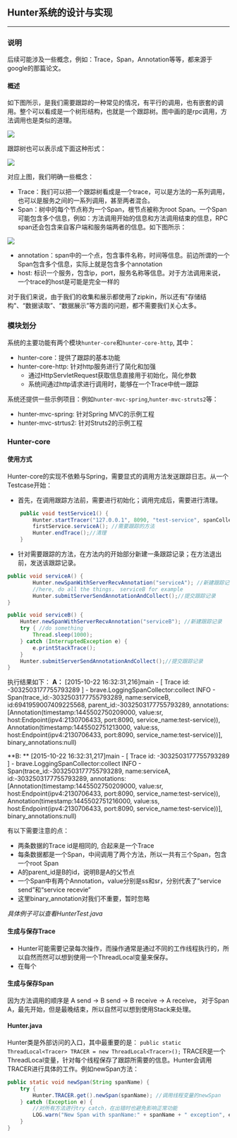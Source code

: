 ## Hunter系统的设计与实现
------------------

### 说明
后续可能涉及一些概念，例如：Trace，Span，Annotation等等，都来源于google的那篇论文。

#### 概述
如下图所示，是我们需要跟踪的一种常见的情况，有平行的调用，也有嵌套的调用。整个可以看成是一个树形结构，也就是一个跟踪树。图中画的是rpc调用，方法调用也是类似的道理。

![](http://github.com/wuqiangxjtu/share/tree/master/pics/4.png)

跟踪树也可以表示成下面这种形式：

![](http://github.com/wuqiangxjtu/share/tree/master/pics/5.png)

对应上图，我们明确一些概念：
+ Trace：我们可以把一个跟踪树看成是一个trace，可以是方法的一系列调用，也可以是服务之间的一系列调用，甚至两者混合。
+ Span：树中的每个节点称为一个Span，根节点被称为root Span。一个Span可能包含多个信息，例如：方法调用开始的信息和方法调用结束的信息，RPC span还会包含来自客户端和服务端两者的信息。如下图所示：

![](http://github.com/wuqiangxjtu/share/tree/master/pics/6.png)

+ annotation：span中的一个点，包含事件名称，时间等信息。前边所谓的一个Span包含多个信息，实际上就是包含多个annotation
+ host: 标识一个服务，包含ip，port，服务名称等信息。对于方法调用来说，一个trace的host是可能是完全一样的

对于我们来说，由于我们的收集和展示都使用了zipkin，所以还有"存储结构"、“数据读取”、“数据展示”等方面的问题，都不需要我们关心太多。

### 模块划分
系统的主要功能有两个模块`hunter-core`和`hunter-core-http`, 其中：
+ hunter-core：提供了跟踪的基本功能
+ hunter-core-http: 针对http服务进行了简化和加强
    + 通过HttpServletRequest获取信息直接用于初始化，简化参数
    + 系统间通过http请求进行调用时，能够在一个Trace中统一跟踪

系统还提供一些示例项目：例如`hunter-mvc-spring`,`hunter-mvc-struts2`等：
+ hunter-mvc-spring: 针对Spring MVC的示例工程
+ hunter-mvc-strtus2: 针对Struts2的示例工程

### Hunter-core
#### 使用方式
Hunter-core的实现不依赖与Spring，需要显式的调用方法发送跟踪日志。从一个Testcase开始：
+ 首先，在调用跟踪方法前，需要进行初始化；调用完成后，需要进行清理。
``` java
    public void testService1() {
        Hunter.startTracer("127.0.0.1", 8090, "test-service", spanCollector, null);//初始化
        firstService.serviceA(); //需要跟踪的方法
        Hunter.endTrace();//清理
    }
```
+ 针对需要跟踪的方法，在方法内的开始部分新建一条跟踪记录；在方法退出前，发送该跟踪记录。
``` java
public void serviceA() {
        Hunter.newSpanWithServerRecvAnnotation("serviceA"); //新建跟踪记录
        //here, do all the things， serviceB for example
        Hunter.submitServerSendAnnotationAndCollect();//提交跟踪记录  
}
```
``` java
public void serviceB() {
    Hunter.newSpanWithServerRecvAnnotation("serviceB"); //新建跟踪记录
    try { //do something
        Thread.sleep(1000);
    } catch (InterruptedException e) {
        e.printStackTrace();
    }
    Hunter.submitServerSendAnnotationAndCollect();//提交跟踪记录
}
```

执行结果如下：
**A：** [2015-10-22 16:32:31,216]main - [ Trace id: -3032503177755793289 ] - brave.LoggingSpanCollector:collect INFO   - Span(trace_id:-3032503177755793289, name:serviceB, id:6941959007409225568, parent_id:-3032503177755793289, annotations:[Annotation(timestamp:1445502750209000, value:sr, host:Endpoint(ipv4:2130706433, port:8090, service_name:test-service)), Annotation(timestamp:1445502751213000, value:ss, host:Endpoint(ipv4:2130706433, port:8090, service_name:test-service))], binary_annotations:null)

**B: ** [2015-10-22 16:32:31,217]main - [ Trace id: -3032503177755793289 ] - brave.LoggingSpanCollector:collect INFO   - Span(trace_id:-3032503177755793289, name:serviceA, id:-3032503177755793289, annotations:[Annotation(timestamp:1445502750209000, value:sr, host:Endpoint(ipv4:2130706433, port:8090, service_name:test-service)), Annotation(timestamp:1445502751216000, value:ss, host:Endpoint(ipv4:2130706433, port:8090, service_name:test-service))], binary_annotations:null)

有以下需要注意的点：
+ 两条数据的Trace id是相同的, 合起来是一个Trace
+ 每条数据都是一个Span，中间调用了两个方法，所以一共有三个Span，包含一个root Span
+ A的parent_id是B的id，说明B是A的父节点
+ 一个Span中有两个Annotation，value分别是ss和sr，分别代表了”service send”和“service recevie”
+ 这里binary_annotation对我们不重要，暂时忽略

*具体例子可以查看HunterTest.java*

#### 生成与保存Trace
+ Hunter可能需要记录每次操作，而操作通常是通过不同的工作线程执行的，所以自然而然可以想到使用一个ThreadLocal变量来保存。
+ 在每个

#### 生成与保存Span
因为方法调用的顺序是 A send -> B send -> B receive -> A receive，
对于Span A，最先开始，但是最晚结束，所以自然可以想到使用Stack来处理。


#### Hunter.java
Hunter类是外部访问的入口，其中最重要的是：
`public static ThreadLocal<Tracer> TRACER = new ThreadLocal<Tracer>();`
TRACER是一个ThreadLocal变量，针对每个线程保存了跟踪所需要的信息。Hunter会调用TRACER进行具体的工作。例如newSpan方法：
``` java
public static void newSpan(String spanName) {
    try {
        Hunter.TRACER.get().newSpan(spanName); //调用线程变量的newSpan
    } catch (Exception e) {
        //对所有方法进行try catch，在出错时也避免影响正常功能
        LOG.warn("New Span with spanName:" + spanName + " exception", e);
    }
}
```

